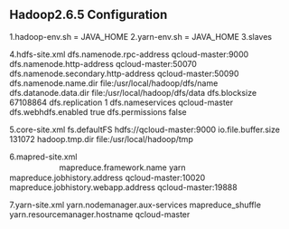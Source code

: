 ## Hadoop2.6.5 Configuration

1.hadoop-env.sh = JAVA_HOME
2.yarn-env.sh   = JAVA_HOME
3.slaves

4.hdfs-site.xml
<configuration>
      <property>
        <name>dfs.namenode.rpc-address</name>
        <value>qcloud-master:9000</value>
      </property>
      <property>
          <name>dfs.namenode.http-address</name>
          <value>qcloud-master:50070</value>
      </property>
      <property>
          <name>dfs.namenode.secondary.http-address</name>
          <value>qcloud-master:50090</value>
      </property>
      <property>
          <name>dfs.namenode.name.dir</name>
          <value>file:/usr/local/hadoop/dfs/name</value>
      </property>
      <property>
          <name>dfs.datanode.data.dir</name>
          <value>file:/usr/local/hadoop/dfs/data</value>
      </property>
      <property>
        <name>dfs.blocksize</name>
        <value>67108864</value>
      </property>
      <property>
          <name>dfs.replication</name>
          <value>1</value>
      </property>
      <property>
          <name>dfs.nameservices</name>
          <value>qcloud-master</value>
      </property>
      <property>
          <name>dfs.webhdfs.enabled</name>
          <value>true</value>
      </property>
      <property>
          <name>dfs.permissions</name>
          <value>false</value>
      </property>
</configuration>


5.core-site.xml
<configuration>
       <property>
            <name>fs.defaultFS</name>
            <value>hdfs://qcloud-master:9000</value>
       </property>
       <property>
            <name>io.file.buffer.size</name>
            <value>131072</value>
        </property>
       <property>
            <name>hadoop.tmp.dir</name>
            <value>file:/usr/local/hadoop/tmp</value>
       </property>
</configuration>

6.mapred-site.xml
<configuration>
      <property>                                                                  
　　　　　　  <name>mapreduce.framework.name</name>
            <value>yarn</value>
      </property>
      <property>
            <name>mapreduce.jobhistory.address</name>
            <value>qcloud-master:10020</value>
      </property>
      <property>
            <name>mapreduce.jobhistory.webapp.address</name>
            <value>qcloud-master:19888</value>
       </property>
</configuration>

7.yarn-site.xml
<configuration>
      <property>
          <name>yarn.nodemanager.aux-services</name>
          <value>mapreduce_shuffle</value>
      </property>
      <property>
          <name>yarn.resourcemanager.hostname</name>
          <value>qcloud-master</value>
      </property>
</configuration>